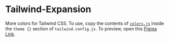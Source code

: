 # Tailwind-Expansion
More colors for Tailwind CSS. To use, copy the contents of [`colors.js`](colors.js) inside the `theme {}` section of `tailwind.config.js`.
To preview, open this [Figma Link](https://www.figma.com/community/file/1350497094318466136/tailwind-expansion-colors).
